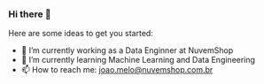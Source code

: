 ### Hi there 👋

Here are some ideas to get you started:

- 🔭 I’m currently working as a Data Enginner at NuvemShop
- 🌱 I’m currently learning Machine Learning and Data Engineering
- 📫 How to reach me: joao.melo@nuvemshop.com.br

<!-- <div>
  <a href="https://github.com/Squinelato">
  <img height="180em" src="https://github-readme-stats.vercel.app/api?username=Squinelato&show_icons=true&theme=gotham&include_all_commits=true&count_private=true"/>
  <img height="180em" src="https://github-readme-stats.vercel.app/api/top-langs/?username=Squinelato&theme=gotham"/>
<div> -->
